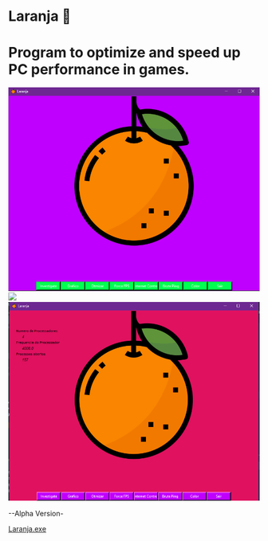# <tittle> Laranja </tittle> :orange:
<h1>Program to optimize and speed up PC performance in games.</h1>


![](Laranja/Screenshots/Screenshot2.png)
![](Laranja/Screenshots/Screenshot3.png)
![](Laranja/Screenshots/Screenshot1.png)


<p>--Alpha Version-
    
</p>

[Laranja.exe](https://github.com/eusouanderson/Laranja/raw/main/Laranja/%5Blaranja.exe%5D/%5Blaranja.exe%5D.rar)
